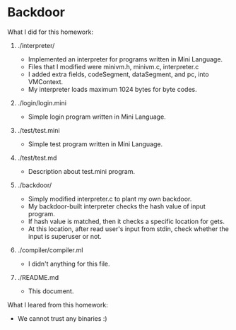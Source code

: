 # Backdoor

What I did for this homework:

1. ./interpreter/
    - Implemented an interpreter for programs written in Mini Language.
    - Files that I modified were minivm.h, minivm.c, interpreter.c
    - I added extra fields, codeSegment, dataSegment, and pc, into VMContext.
    - My interpreter loads maximum 1024 bytes for byte codes.

2. ./login/login.mini
    - Simple login program written in Mini Language.

3. ./test/test.mini
    - Simple test program written in Mini Language.

4. ./test/test.md
    - Description about test.mini program.

5. ./backdoor/
    - Simply modified interpreter.c to plant my own backdoor.
    - My backdoor-built interpreter checks the hash value of input program.
    - If hash value is matched, then it checks a specific location for gets.
    - At this location, after read user's input from stdin, check whether the input is superuser or not.

6. ./compiler/compiler.ml
    - I didn't anything for this file.

7. ./README.md
    - This document.

What I leared from this homework:

- We cannot trust any binaries :)
